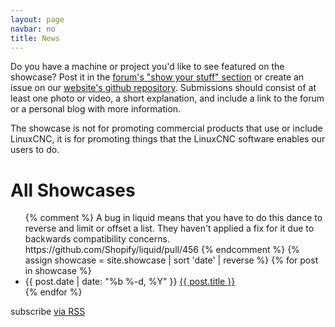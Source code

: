 ```yaml
---
layout: page
navbar: no
title: News
---
```


Do you have a machine or project you'd like to see featured on the showcase?
Post it in the [forum's "show your stuff" section][forum] or create an issue on
our [website's github repository][github].  Submissions should consist of at
least one photo or video, a short explanation, and include a link to the forum
or a personal blog with more information.

The showcase is not for promoting commercial products that use or include
LinuxCNC, it is for promoting things that the LinuxCNC software enables
our users to do.

 [github]: https://github.com/LinuxCNC/wlo/issues/new
 [forum]: https://forum.linuxcnc.org/forum/show-your-stuff

<div class="home">

  <h1>All Showcases</h1>

  <ul class="posts">
    {% comment %}
        A bug in liquid means that you have to do this dance to reverse and
        limit or offset a list.  They haven't applied a fix for it due to backwards
        compatibility concerns.  https://github.com/Shopify/liquid/pull/456
    {% endcomment %}
    {% assign showcase = site.showcase | sort 'date' | reverse %}
    {% for post in showcase %}
      <li>
        <span class="post-date">{{ post.date | date: "%b %-d, %Y" }}</span>
        <a class="post-link" href="{{ post.url | prepend: site.baseurl }}">{{ post.title }}</a>
      </li>
    {% endfor %}
  </ul>

  <p class="rss-subscribe">subscribe <a href="{{ "/showcase.xml" | prepend: site.baseurl }}">via RSS</a></p>

</div>
